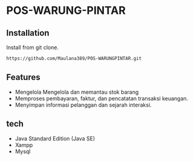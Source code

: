 # POS-WARUNG-PINTAR

## Installation
Install from git clone.
```sh
https://github.com/Maulana389/POS-WARUNGPINTAR.git
```

## Features

- Mengelola Mengelola dan memantau stok barang
- Memproses pembayaran, faktur, dan pencatatan transaksi keuangan.
- Menyimpan informasi pelanggan dan sejarah interaksi.

## tech

- Java Standard Edition (Java SE)
- Xampp
- Mysql

